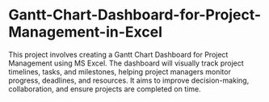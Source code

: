 # Gantt-Chart-Dashboard-for-Project-Management-in-Excel
This project involves creating a Gantt Chart Dashboard for Project Management using MS Excel. The dashboard will visually track project timelines, tasks, and milestones, helping project managers monitor progress, deadlines, and resources. It aims to improve decision-making, collaboration, and ensure projects are completed on time.
